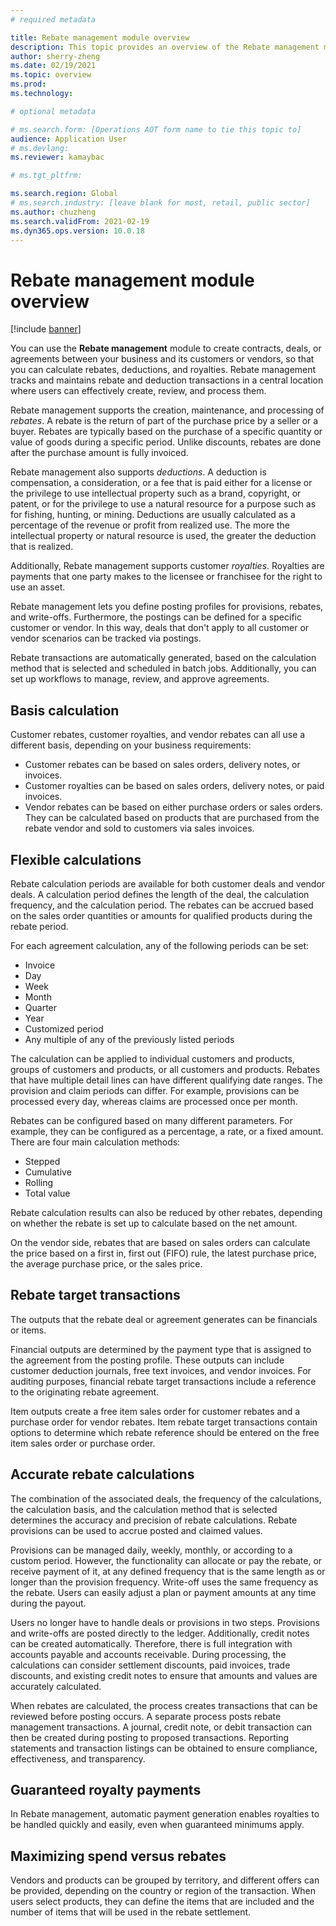 ```yaml
---
# required metadata

title: Rebate management module overview
description: This topic provides an overview of the Rebate management module for Microsoft Dynamics 365 Supply Chain Management.
author: sherry-zheng
ms.date: 02/19/2021
ms.topic: overview
ms.prod: 
ms.technology: 

# optional metadata

# ms.search.form: [Operations AOT form name to tie this topic to]
audience: Application User
# ms.devlang: 
ms.reviewer: kamaybac

# ms.tgt_pltfrm: 

ms.search.region: Global
# ms.search.industry: [leave blank for most, retail, public sector]
ms.author: chuzheng
ms.search.validFrom: 2021-02-19
ms.dyn365.ops.version: 10.0.18
---
```


# Rebate management module overview

[!include [banner](../includes/banner.md)]

You can use the **Rebate management** module to create contracts, deals, or agreements between your business and its customers or vendors, so that you can calculate rebates, deductions, and royalties. Rebate management tracks and maintains rebate and deduction transactions in a central location where users can effectively create, review, and process them.

Rebate management supports the creation, maintenance, and processing of *rebates*. A rebate is the return of part of the purchase price by a seller or a buyer. Rebates are typically based on the purchase of a specific quantity or value of goods during a specific period. Unlike discounts, rebates are done after the purchase amount is fully invoiced.

Rebate management also supports *deductions*. A deduction is compensation, a consideration, or a fee that is paid either for a license or the privilege to use intellectual property such as a brand, copyright, or patent, or for the privilege to use a natural resource for a purpose such as for fishing, hunting, or mining. Deductions are usually calculated as a percentage of the revenue or profit from realized use. The more the intellectual property or natural resource is used, the greater the deduction that is realized.

Additionally, Rebate management supports customer *royalties*. Royalties are payments that one party makes to the licensee or franchisee for the right to use an asset.

Rebate management lets you define posting profiles for provisions, rebates, and write-offs. Furthermore, the postings can be defined for a specific customer or vendor. In this way, deals that don't apply to all customer or vendor scenarios can be tracked via postings.

Rebate transactions are automatically generated, based on the calculation method that is selected and scheduled in batch jobs. Additionally, you can set up workflows to manage, review, and approve agreements.

## Basis calculation

Customer rebates, customer royalties, and vendor rebates can all use a different basis, depending on your business requirements:

- Customer rebates can be based on sales orders, delivery notes, or invoices.
- Customer royalties can be based on sales orders, delivery notes, or paid invoices.
- Vendor rebates can be based on either purchase orders or sales orders. They can be calculated based on products that are purchased from the rebate vendor and sold to customers via sales invoices.

## Flexible calculations

Rebate calculation periods are available for both customer deals and vendor deals. A calculation period defines the length of the deal, the calculation frequency, and the calculation period. The rebates can be accrued based on the sales order quantities or amounts for qualified products during the rebate period.

For each agreement calculation, any of the following periods can be set:

- Invoice
- Day
- Week
- Month
- Quarter
- Year
- Customized period
- Any multiple of any of the previously listed periods

The calculation can be applied to individual customers and products, groups of customers and products, or all customers and products. Rebates that have multiple detail lines can have different qualifying date ranges. The provision and claim periods can differ. For example, provisions can be processed every day, whereas claims are processed once per month.

Rebates can be configured based on many different parameters. For example, they can be configured as a percentage, a rate, or a fixed amount. There are four main calculation methods:

- Stepped
- Cumulative
- Rolling
- Total value

Rebate calculation results can also be reduced by other rebates, depending on whether the rebate is set up to calculate based on the net amount.

On the vendor side, rebates that are based on sales orders can calculate the price based on a first in, first out (FIFO) rule, the latest purchase price, the average purchase price, or the sales price.

## Rebate target transactions

The outputs that the rebate deal or agreement generates can be financials or items.

Financial outputs are determined by the payment type that is assigned to the agreement from the posting profile. These outputs can include customer deduction journals, free text invoices, and vendor invoices. For auditing purposes, financial rebate target transactions include a reference to the originating rebate agreement.

Item outputs create a free item sales order for customer rebates and a purchase order for vendor rebates. Item rebate target transactions contain options to determine which rebate reference should be entered on the free item sales order or purchase order.

## Accurate rebate calculations

The combination of the associated deals, the frequency of the calculations, the calculation basis, and the calculation method that is selected determines the accuracy and precision of rebate calculations. Rebate provisions can be used to accrue posted and claimed values.

Provisions can be managed daily, weekly, monthly, or according to a custom period. However, the functionality can allocate or pay the rebate, or receive payment of it, at any defined frequency that is the same length as or longer than the provision frequency. Write-off uses the same frequency as the rebate. Users can easily adjust a plan or payment amounts at any time during the payout.

Users no longer have to handle deals or provisions in two steps. Provisions and write-offs are posted directly to the ledger. Additionally, credit notes can be created automatically. Therefore, there is full integration with accounts payable and accounts receivable. During processing, the calculations can consider settlement discounts, paid invoices, trade discounts, and existing credit notes to ensure that amounts and values are accurately calculated.

When rebates are calculated, the process creates transactions that can be reviewed before posting occurs. A separate process posts rebate management transactions. A journal, credit note, or debit transaction can then be created during posting to proposed transactions. Reporting statements and transaction listings can be obtained to ensure compliance, effectiveness, and transparency.

## Guaranteed royalty payments

In Rebate management, automatic payment generation enables royalties to be handled quickly and easily, even when guaranteed minimums apply.

## Maximizing spend versus rebates

Vendors and products can be grouped by territory, and different offers can be provided, depending on the country or region of the transaction. When users select products, they can define the items that are included and the number of items that will be used in the rebate settlement.

